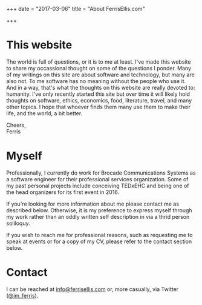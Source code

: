 +++
date = "2017-03-06"
title = "About FerrisEllis.com"

+++

# This website

The world is full of questions, or it is to me at least.
I've made this website to share my occassional thought on some of the questions I ponder.
Many of my writings on this site are about software and technology, but many are also not.
To me software has no meaning without the people who use it.
And in a way, that's what the thoughts on this website are really devoted to: humanity.
I've only recently started this site but over time it will likely hold thoughts on software, ethics, economics, food, literature, travel, and many other topics.
I hope that whoever finds them many use them to make their life, and the world, a bit better.

Cheers,<br>
Ferris


# Myself

Professionally, I currently do work for Brocade Communications Systems as a software engineer for their professional services organization.
Some of my past personal projects include conceiving TEDxEHC and being one of the head organizers for its first event in 2016.

If you're looking for more information about me please contact me as described below.
Otherwise, it is my preference to express myself through my work rather than an oddly written self description in via a thrid person soliloquy.

If you wish to reach me for professional reasons, such as requesting me to speak at events or for a copy of my CV,  please refer to the contact section below.


# Contact

I can be reached at [info@ferrisellis.com](mailto:info@ferrisellis.com) or, more casually, via Twitter ([@im_ferris](https://twitter.com/im_ferris)).

